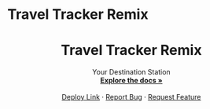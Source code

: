 # Travel Tracker Remix

<!-- Frequently Used Links 
https://shields.io/

My GitHub Profile
* [My GitHub Profile](github.com/justincanthony)

Websites
* [Javascript](https://www.javascript.com/)
* [HTML](https://html.com/)
* [CSS](https://developer.mozilla.org/en-US/docs/Web/CSS)
* [eslint](https://eslint.org/)
* [node](https://nodejs.org/en/)
* [WebPack](https://webpack.js.org/)
* [Express](https://expressjs.com/)
-->


<!-- Project Spec
https://frontend.turing.edu/projects/travel-tracker.html

OG Vanilla JS
https://github.com/justincanthony/travel-tracker

OG API
https://github.com/turingschool-examples/travel-tracker-api

Updated API
https://github.com/justincanthony/travel-tracker-remix-api -->

<!-- PROJECT Details -->

  <h1 align="center">Travel Tracker Remix</h1>

  <p align="center">Your Destination Station
    <br />
    <a href=https://github.com/justincanthony/travel-tracker-remix><strong>Explore the docs »</strong></a>
    <br />
    <br />
    <a href="https://www.example.com">Deploy Link</a>
    ·
    <a href="https://github.com/justincanthony/travel-tracker-remix/issues">Report Bug</a>
    ·
    <a href="https://github.com/justincanthony/travel-tracker-remix/issues/issues">Request Feature</a>

</p>
